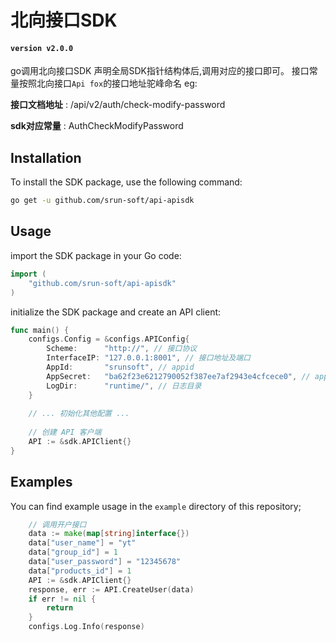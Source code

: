 # 北向接口SDK
#### `version v2.0.0`

go调用北向接口SDK
声明全局SDK指针结构体后,调用对应的接口即可。
接口常量按照北向接口`Api fox`的接口地址驼峰命名 eg: 

**接口文档地址** : /api/v2/auth/check-modify-password

**sdk对应常量** : AuthCheckModifyPassword
## Installation
To install the SDK package, use the following command:
```bash
go get -u github.com/srun-soft/api-apisdk
```

## Usage
import the SDK package in your Go code:
```go
import (
	"github.com/srun-soft/api-apisdk"
)
```

initialize the SDK package and create an API client:
```go
func main() {
	configs.Config = &configs.APIConfig{
        Scheme:      "http://", // 接口协议
        InterfaceIP: "127.0.0.1:8001", // 接口地址及端口
        AppId:       "srunsoft", // appid
        AppSecret:   "ba62f23e6212790052f387ee7af2943e4cfcece0", // appSecret
        LogDir:      "runtime/", // 日志目录
    }
	
	// ... 初始化其他配置 ...
	
	// 创建 API 客户端
	API := &sdk.APIClient{}
}
```

## Examples
You can find example usage in the `example` directory of this repository;
```go
    // 调用开户接口
    data := make(map[string]interface{})
    data["user_name"] = "yt"
    data["group_id"] = 1
    data["user_password"] = "12345678"
    data["products_id"] = 1
    API := &sdk.APIClient{}
    response, err := API.CreateUser(data)
    if err != nil {
        return
    }
    configs.Log.Info(response)
```


